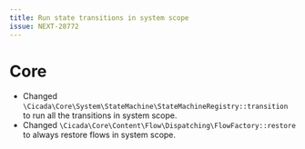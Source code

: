 ```yaml
---
title: Run state transitions in system scope
issue: NEXT-28772
---
```

# Core
* Changed `\Cicada\Core\System\StateMachine\StateMachineRegistry::transition` to run all the transitions in system scope.
* Changed `\Cicada\Core\Content\Flow\Dispatching\FlowFactory::restore` to always restore flows in system scope.
